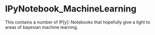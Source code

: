IPyNotebook_MachineLearning
===========================

This contains a number of IP[y]: Notebooks that hopefully give a light to areas of bayesian machine learning.
